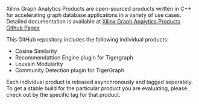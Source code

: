 Xilinx Graph Analytics Products are open-sourced products written in C++ for 
accelerating graph database applications in a variety of use cases. Detailed 
documentation is available at [Xilinx Graph Analytics Products Github Pages](https://xilinx.github.io/graphanalytics/)

This GitHub repository includes the following individual products:  
* Cosine Similarity
* Recommendattion Engine plugin for Tigergraph
* Louvain Modularity
* Community Detection plugin for TigerGraph

Each individual product is released asynchronously and tagged seperately. To get a stable build for the particular product you are evaluating, please check out by the specific tag for that product.